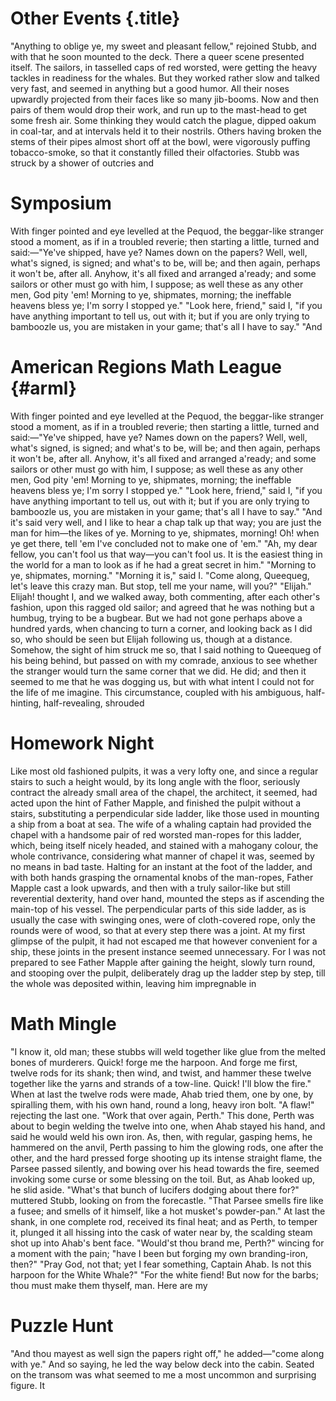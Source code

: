 # Other Events {.title}

"Anything to oblige ye, my sweet and pleasant fellow," rejoined Stubb, and with
that he soon mounted to the deck. There a queer scene presented itself. The
sailors, in tasselled caps of red worsted, were getting the heavy tackles in
readiness for the whales. But they worked rather slow and talked very fast, and
seemed in anything but a good humor. All their noses upwardly projected from
their faces like so many jib-booms. Now and then pairs of them would drop their
work, and run up to the mast-head to get some fresh air. Some thinking they
would catch the plague, dipped oakum in coal-tar, and at intervals held it to
their nostrils. Others having broken the stems of their pipes almost short off
at the bowl, were vigorously puffing tobacco-smoke, so that it constantly
filled their olfactories. Stubb was struck by a shower of outcries and

# Symposium

With finger pointed and eye levelled at the Pequod, the beggar-like stranger
stood a moment, as if in a troubled reverie; then starting a little, turned and
said:&mdash;"Ye've shipped, have ye? Names down on the papers? Well, well,
what's signed, is signed; and what's to be, will be; and then again, perhaps
it won't be, after all. Anyhow, it's all fixed and arranged a'ready; and some
sailors or other must go with him, I suppose; as well these as any other men,
God pity 'em! Morning to ye, shipmates, morning; the ineffable heavens bless
ye; I'm sorry I stopped ye." "Look here, friend," said I, "if you have
anything important to tell us, out with it; but if you are only trying to
bamboozle us, you are mistaken in your game; that's all I have to say." "And

# American Regions Math League {#arml}

With finger pointed and eye levelled at the Pequod, the beggar-like stranger
stood a moment, as if in a troubled reverie; then starting a little, turned and
said:&mdash;"Ye've shipped, have ye? Names down on the papers? Well, well,
  what's signed, is signed; and what's to be, will be; and then again, perhaps
  it won't be, after all. Anyhow, it's all fixed and arranged a'ready; and some
  sailors or other must go with him, I suppose; as well these as any other men,
  God pity 'em! Morning to ye, shipmates, morning; the ineffable heavens bless
  ye; I'm sorry I stopped ye." "Look here, friend," said I, "if you have
  anything important to tell us, out with it; but if you are only trying to
  bamboozle us, you are mistaken in your game; that's all I have to say." "And
  it's said very well, and I like to hear a chap talk up that way; you are just
  the man for him&mdash;the likes of ye. Morning to ye, shipmates, morning! Oh!
  when ye get there, tell 'em I've concluded not to make one of 'em." "Ah, my
  dear fellow, you can't fool us that way&mdash;you can't fool us. It is the
  easiest thing in the world for a man to look as if he had a great secret in
  him." "Morning to ye, shipmates, morning." "Morning it is," said I. "Come
  along, Queequeg, let's leave this crazy man. But stop, tell me your name,
  will you?" "Elijah." Elijah! thought I, and we walked away, both commenting,
  after each other's fashion, upon this ragged old sailor; and agreed that he
  was nothing but a humbug, trying to be a bugbear. But we had not gone perhaps
  above a hundred yards, when chancing to turn a corner, and looking back as I
  did so, who should be seen but Elijah following us, though at a distance.
  Somehow, the sight of him struck me so, that I said nothing to Queequeg of
  his being behind, but passed on with my comrade, anxious to see whether the
  stranger would turn the same corner that we did. He did; and then it seemed
  to me that he was dogging us, but with what intent I could not for the life
  of me imagine. This circumstance, coupled with his ambiguous, half-hinting,
  half-revealing, shrouded

# Homework Night

Like most old fashioned pulpits, it was a very lofty one, and since a regular
stairs to such a height would, by its long angle with the floor, seriously
contract the already small area of the chapel, the architect, it seemed, had
acted upon the hint of Father Mapple, and finished the pulpit without a stairs,
substituting a perpendicular side ladder, like those used in mounting a
ship from a boat at sea. The wife of a whaling captain had provided the
chapel with a handsome pair of red worsted man-ropes for this ladder,
which, being itself nicely headed, and stained with a mahogany colour,
the whole contrivance, considering what manner of chapel it was, seemed
by no means in bad taste. Halting for an instant at the foot of the
ladder, and with both hands grasping the ornamental knobs of the
man-ropes, Father Mapple cast a look upwards, and then with a truly
sailor-like but still reverential dexterity, hand over hand, mounted the
steps as if ascending the main-top of his vessel. The perpendicular parts
of this side ladder, as is usually the case with swinging ones, were of
cloth-covered rope, only the rounds were of wood, so that at every step
there was a joint. At my first glimpse of the pulpit, it had not escaped
me that however convenient for a ship, these joints in the present
instance seemed unnecessary. For I was not prepared to see Father Mapple
after gaining the height, slowly turn round, and stooping over the
pulpit, deliberately drag up the ladder step by step, till the whole was
deposited within, leaving him impregnable in

# Math Mingle

"I know it, old man; these stubbs will weld together like glue from the melted
bones of murderers. Quick! forge me the harpoon. And forge me first, twelve
rods for its shank; then wind, and twist, and hammer these twelve together like
the yarns and strands of a tow-line. Quick! I'll blow the fire." When at last
the twelve rods were made, Ahab tried them, one by one, by spiralling them,
with his own hand, round a long, heavy iron bolt. "A flaw!" rejecting the
last one. "Work that over again, Perth." This done, Perth was about to
begin welding the twelve into one, when Ahab stayed his hand, and said he
would weld his own iron. As, then, with regular, gasping hems, he hammered
on the anvil, Perth passing to him the glowing rods, one after the other,
and the hard pressed forge shooting up its intense straight flame, the
Parsee passed silently, and bowing over his head towards the fire, seemed
invoking some curse or some blessing on the toil. But, as Ahab looked up,
he slid aside. "What's that bunch of lucifers dodging about there for?"
muttered Stubb, looking on from the forecastle. "That Parsee smells fire
like a fusee; and smells of it himself, like a hot musket's powder-pan." At
last the shank, in one complete rod, received its final heat; and as Perth,
to temper it, plunged it all hissing into the cask of water near by, the
scalding steam shot up into Ahab's bent face. "Would'st thou brand me,
Perth?" wincing for a moment with the pain; "have I been but forging my own
branding-iron, then?" "Pray God, not that; yet I fear something, Captain
Ahab. Is not this harpoon for the White Whale?" "For the white fiend! But
now for the barbs; thou must make them thyself, man. Here are my

# Puzzle Hunt

"And thou mayest as well sign the papers right off," he added&mdash;"come along
with ye." And so saying, he led the way below deck into the cabin. Seated on
the transom was what seemed to me a most uncommon and surprising figure. It
